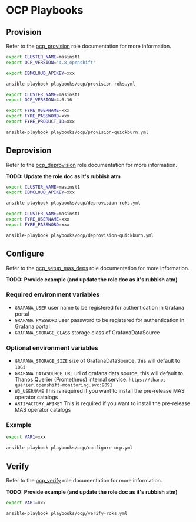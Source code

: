 # OCP Playbooks

## Provision
Refer to the [ocp_provision](../roles/ocp_provision.md) role documentation for more information.

```bash
export CLUSTER_NAME=masinst1
export OCP_VERSION="4.8_openshift"

export IBMCLOUD_APIKEY=xxx

ansible-playbook playbooks/ocp/provision-roks.yml
```

```bash
export CLUSTER_NAME=masinst1
export OCP_VERSION=4.6.16

export FYRE_USERNAME=xxx
export FYRE_PASSWORD=xxx
export FYRE_PRODUCT_ID=xxx

ansible-playbook playbooks/ocp/provision-quickburn.yml
```


## Deprovision
Refer to the [ocp_deprovision](../roles/ocp_deprovision.md) role documentation for more information.

**TODO: Update the role doc as it's rubbish atm**

```bash
export CLUSTER_NAME=masinst1
export IBMCLOUD_APIKEY=xxx

ansible-playbook playbooks/ocp/deprovision-roks.yml
```

```bash
export CLUSTER_NAME=masinst1
export FYRE_USERNAME=xxx
export FYRE_PASSWORD=xxx

ansible-playbook playbooks/ocp/deprovision-quickburn.yml
```


## Configure
Refer to the [ocp_setup_mas_deps](../roles/ocp_setup_mas_deps.md) role documentation for more information.

**TODO: Provide example (and update the role doc as it's rubbish atm)**

### Required environment variables
- `GRAFANA_USER` user name to be registered for authentication in Grafana portal
- `GRAFANA_PASSWORD` user password to be registered for authentication in Grafana portal
- `GRAFANA_STORAGE_CLASS` storage class of GrafanaDataSource

### Optional environment variables
- `GRAFANA_STORAGE_SIZE` size of GrafanaDataSource, this will default to `10Gi`
- `GRAFANA_DATASOURCE_URL` url of grafana data source, this will default to Thanos Querier (Prometheus) internal service: `https://thanos-querier.openshift-monitoring.svc:9091`
- `W3_USERNAME` This is required if you want to install the pre-release MAS operator catalogs
- `ARTIFACTORY_APIKEY` This is required if you want to install the pre-release MAS operator catalogs

### Example

```bash
export VAR1=xxx

ansible-playbook playbooks/ocp/configure-ocp.yml
```


## Verify
Refer to the [ocp_verify](../roles/ocp_verify.md) role documentation for more information.

**TODO: Provide example (and update the role doc as it's rubbish atm)**

```bash
export VAR1=xxx

ansible-playbook playbooks/ocp/verify-roks.yml
```
